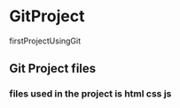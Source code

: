 # GitProject
firstProjectUsingGit
<h2>Git Project files</h2> 
<h3>files used in the project is html css js</h3>
